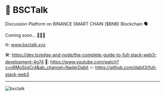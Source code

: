 # 🔸 BSCTalk
Discussion Platform on BINANCE SMART CHAIN ($BNB) Blockchain 🗣


Coming soon... 🤫🤫🤫

🌐: www.bsctalk.xyz

🛠: https://dev.to/edge-and-node/the-complete-guide-to-full-stack-web3-development-4g74
🚨: https://www.youtube.com/watch?v=nRMo5jjgCr4&ab_channel=NaderDabit
⭐️: https://github.com/dabit3/full-stack-web3

<hr />

![bsctalk](https://user-images.githubusercontent.com/113842155/196002501-b288b585-e0c6-4443-b791-87294ab39fbc.png)
 
 
 
 
 
 
 
